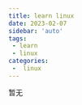 ```yaml
---
title: learn linux
date: 2023-02-07
sidebar: 'auto'
tags:
 - learn
 - linux
categories:
 -  linux
---
```


暂无